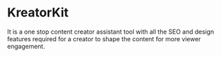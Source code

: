 # KreatorKit
It is a one stop content creator assistant tool with all the SEO and design features required for a creator to shape the content for more viewer engagement.
